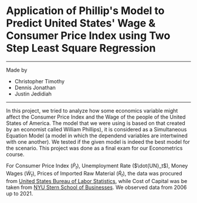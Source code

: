 # Application of Phillip's Model to Predict United States' Wage & Consumer Price Index using Two Step Least Square Regression
---
Made by
- Christopher Timothy
- Dennis Jonathan
- Justin Jedidiah
---

In this project, we tried to analyze how some economics variable might affect the Consumer Price Index and the Wage of the people of the United States of America. The model that we were using is based on that created by an economist called William Phillips), it is considered as a Simultaneous Equation Model (a model in which the dependend variables are intertwined with one another). We tested if the given model is indeed the best model for the scenario. This project was done as a final exam for our Econometrics course.

For Consumer Price Index ($\dot{P}_t$), Unemployment Rate ($\dot{UN}_t$), Money Wages ($\dot{W}_t$), Prices of Imported Raw Material ($\dot{R}_t$), the data was procured from [United States Bureau of Labor Statistics](https://data.bls.gov/), while Cost of Capital was be taken from [NYU Stern School of Businesses](http://pages.stern.nyu.edu/~adamodar/New_Home_Page/datafile/wacc.html). We observed data from 2006 up to 2021.
